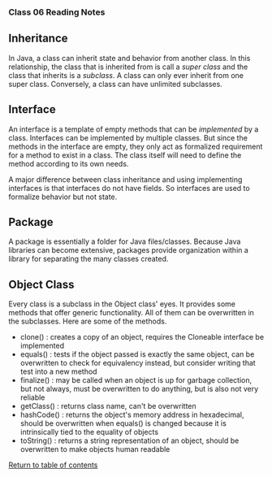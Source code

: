 ### Class 06 Reading Notes

## Inheritance

In Java, a class can inherit state and behavior from another class. In this relationship, the class that is inherited from is call a *super class* and the class that inherits is a *subclass*. A class can only ever inherit from one super class. Conversely, a class can have unlimited subclasses.

## Interface

An interface is a template of empty methods that can be *implemented* by a class. Interfaces can be implemented by multiple classes. But since the methods in the interface are empty, they only act as formalized requirement for a method to exist in a class. The class itself will need to define the method according to its own needs.

A major difference between class inheritance and using implementing interfaces is that interfaces do not have fields. So interfaces are used to formalize behavior but not state.

## Package

A package is essentially a folder for Java files/classes. Because Java libraries can become extensive, packages provide organization within a library for separating the many classes created.

## Object Class

Every class is a subclass in the Object class' eyes. It provides some methods that offer generic functionality. All of them can be overwritten in the subclasses. Here are some of the methods.

  - clone() : creates a copy of an object, requires the Cloneable interface be implemented
  - equals() : tests if the object passed is exactly the same object, can be overwritten to check for equivalency instead, but consider writing that test into a new method
  - finalize() : may be called when an object is up for garbage collection, but not always, must be overwritten to do anything, but is also not very reliable
  - getClass() : returns class name, can't be overwritten
  - hashCode() : returns the object's memory address in hexadecimal, should be overwritten when equals() is changed because it is intrinsically tied to the equality of objects
  - toString() : returns a string representation of an object, should be overwritten to make objects human readable

[Return to table of contents](../README.md)
